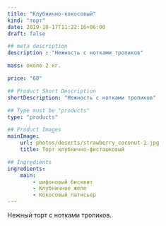 ```yaml
---
title: "Клубнично-кокосовый"
kind: "торт"
date: 2019-10-17T11:22:16+06:00
draft: false

## meta description
description : "Нежность с нотками тропиков"

mass: около 2 кг.

price: "60"

## Product Short Description
shortDescription: "Нежность с нотками тропиков"

## Type must be "products"
type: "products"

## Product Images
mainImage:
    url: photos/deserts/strawberry_coconut-1.jpg
    title: Торт клубнично-фисташковый

## Ingredients
ingredients:
    main:
        - шифоновый бисквит
        - Клубничное желе
        - Кокосовый патисьер
---
```


Нежный торт с нотками тропиков.
